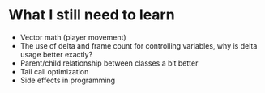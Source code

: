# What I still need to learn

- Vector math (player movement)
- The use of delta and frame count for controlling variables, why is delta usage better exactly?
- Parent/child relationship between classes a bit better 
- Tail call optimization 
- Side effects in programming 